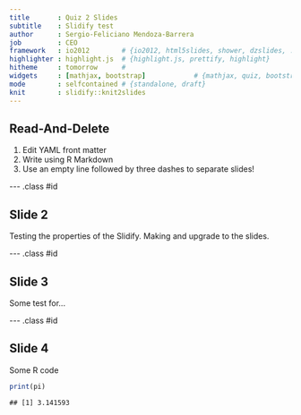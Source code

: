 ```yaml
---
title       : Quiz 2 Slides
subtitle    : Slidify test
author      : Sergio-Feliciano Mendoza-Barrera
job         : CEO
framework   : io2012        # {io2012, html5slides, shower, dzslides, ...}
highlighter : highlight.js  # {highlight.js, prettify, highlight}
hitheme     : tomorrow      #
widgets     : [mathjax, bootstrap]            # {mathjax, quiz, bootstrap}
mode        : selfcontained # {standalone, draft}
knit        : slidify::knit2slides
---
```


## Read-And-Delete

1. Edit YAML front matter
2. Write using R Markdown
3. Use an empty line followed by three dashes to separate slides!

--- .class #id

## Slide 2

Testing the properties of the Slidify. Making and upgrade to the slides.

--- .class #id

## Slide 3 ##

Some test for...

--- .class #id

## Slide 4 ##

Some R code


```r
print(pi)
```

```
## [1] 3.141593
```
